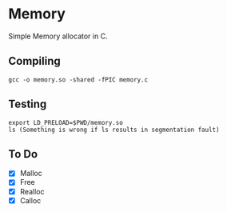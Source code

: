 # Memory
Simple Memory allocator in C.

## Compiling
```
gcc -o memory.so -shared -fPIC memory.c
```

## Testing
```
export LD_PRELOAD=$PWD/memory.so
ls (Something is wrong if ls results in segmentation fault)
```

## To Do
- [X] Malloc
- [X] Free
- [X] Realloc
- [X] Calloc
